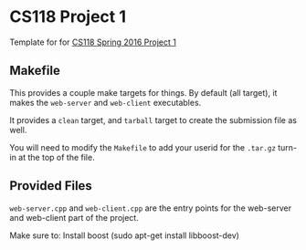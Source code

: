 # CS118 Project 1

Template for for [CS118 Spring 2016 Project 1](http://web.cs.ucla.edu/classes/spring16/cs118/project-1.html) 

## Makefile

This provides a couple make targets for things.
By default (all target), it makes the `web-server` and `web-client` executables.

It provides a `clean` target, and `tarball` target to create the submission file as well.

You will need to modify the `Makefile` to add your userid for the `.tar.gz` turn-in at the top of the file.

## Provided Files

`web-server.cpp` and `web-client.cpp` are the entry points for the web-server and web-client part of the project.


Make sure to:
Install boost (sudo apt-get install libboost-dev)